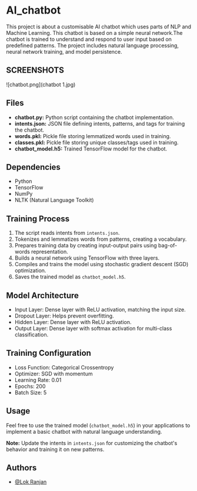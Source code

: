 # AI_chatbot
This project is about a customisable AI chatbot which uses parts of NLP and Machine Learning.  This chatbot is based on a simple neural network.The chatbot is trained to understand and respond to user input based on predefined patterns. The project includes natural language processing, neural network training, and model persistence.

## SCREENSHOTS

![chatbot.png](chatbot 1.jpg)

## Files

- **chatbot.py:** Python script containing the chatbot implementation.
- **intents.json:** JSON file defining intents, patterns, and tags for training the chatbot.
- **words.pkl:** Pickle file storing lemmatized words used in training.
- **classes.pkl:** Pickle file storing unique classes/tags used in training.
- **chatbot_model.h5:** Trained TensorFlow model for the chatbot.

## Dependencies

- Python
- TensorFlow
- NumPy
- NLTK (Natural Language Toolkit)

## Training Process

1. The script reads intents from `intents.json`.
2. Tokenizes and lemmatizes words from patterns, creating a vocabulary.
3. Prepares training data by creating input-output pairs using bag-of-words representation.
4. Builds a neural network using TensorFlow with three layers.
5. Compiles and trains the model using stochastic gradient descent (SGD) optimization.
6. Saves the trained model as `chatbot_model.h5`.

## Model Architecture

- Input Layer: Dense layer with ReLU activation, matching the input size.
- Dropout Layer: Helps prevent overfitting.
- Hidden Layer: Dense layer with ReLU activation.
- Output Layer: Dense layer with softmax activation for multi-class classification.

## Training Configuration

- Loss Function: Categorical Crossentropy
- Optimizer: SGD with momentum
- Learning Rate: 0.01
- Epochs: 200
- Batch Size: 5

## Usage

Feel free to use the trained model (`chatbot_model.h5`) in your applications to implement a basic chatbot with natural language understanding.

**Note:** Update the intents in `intents.json` for customizing the chatbot's behavior and training it on new patterns.


## Authors

- [@Lok Ranjan](https://github.com/LOKRANJAN19)

